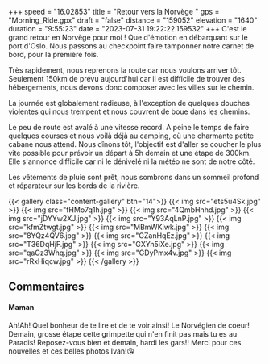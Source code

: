 +++
speed = "16.02853"
title = "Retour vers la Norvège "
gps = "Morning_Ride.gpx"
draft = "false"
distance = "159052"
elevation = "1640"
duration = "9:55:23"
date = "2023-07-31 19:22:22.159532"
+++
C'est le grand retour en Norvège pour moi ! Que d'émotion en débarquant sur le port d'Oslo. Nous passons au checkpoint faire tamponner notre carnet de bord, pour la première fois.

Très rapidement, nous reprenons la route car nous voulons arriver tôt. Seulement 150km de prévu aujourd'hui car il est difficile de trouver des hébergements, nous devons donc composer avec les villes sur le chemin.

La journée est globalement radieuse, à l'exception de quelques douches violentes qui nous trempent et nous couvrent de boue dans les chemins.

Le peu de route est avalé à une vitesse record. A peine le temps de faire quelques courses et nous voilà déjà au camping, où une charmante petite cabane nous attend. Nous dînons tôt, l'objectif est d'aller se coucher le plus vite possible pour prévoir un départ à 5h demain et une étape de 300km. Elle s'annonce difficile car ni le dénivelé ni la météo ne sont de notre côté.

Les vêtements de pluie sont prêt, nous sombrons dans un sommeil profond et réparateur sur les bords de la rivière.

{{< gallery class="content-gallery" btn="14">}}
{{< img src="ets5u4Sk.jpg" >}}
{{< img src="fHMo7q1h.jpg" >}}
{{< img src="4QmbHhhd.jpg" >}}
{{< img src="jDYYw2XJ.jpg" >}}
{{< img src="Y93AqLnP.jpg" >}}
{{< img src="kfmZtwgt.jpg" >}}
{{< img src="MBmWKiwk.jpg" >}}
{{< img src="8YQz4QV6.jpg" >}}
{{< img src="GZanHqEz.jpg" >}}
{{< img src="T36DqHjF.jpg" >}}
{{< img src="GXYn5iXe.jpg" >}}
{{< img src="qaGz3Whq.jpg" >}}
{{< img src="GDyPmx4v.jpg" >}}
{{< img src="rRxHiqcw.jpg" >}}
{{< /gallery >}}

## Commentaires
#### Maman
Ah!Ah! Quel bonheur de te lire et de te voir ainsi! Le Norvégien de coeur! Demain, grosse étape cette grimpette qui n'en finit pas mais tu es au Paradis! Reposez-vous bien et demain, hardi les gars!! Merci pour ces nouvelles et ces belles photos Ivan!😘
